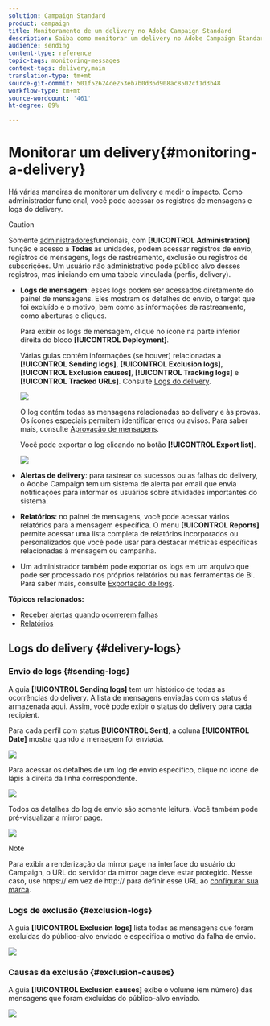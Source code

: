 ```yaml
---
solution: Campaign Standard
product: campaign
title: Monitoramento de um delivery no Adobe Campaign Standard
description: Saiba como monitorar um delivery no Adobe Campaign Standard.
audience: sending
content-type: reference
topic-tags: monitoring-messages
context-tags: delivery,main
translation-type: tm+mt
source-git-commit: 501f52624ce253eb7b0d36d908ac8502cf1d3b48
workflow-type: tm+mt
source-wordcount: '461'
ht-degree: 89%

---
```



# Monitorar um delivery{#monitoring-a-delivery}

Há várias maneiras de monitorar um delivery e medir o impacto. Como administrador funcional, você pode acessar os registros de mensagens e logs do delivery.
>[!CAUTION]
>
>Somente [administradores](../../administration/using/users-management.md#functional-administrators)funcionais, com **[!UICONTROL Administration]** função e acesso a **Todas** as unidades, podem acessar registros de envio, registros de mensagens, logs de rastreamento, exclusão ou registros de subscrições. Um usuário não administrativo pode público alvo desses registros, mas iniciando em uma tabela vinculada (perfis, delivery).

* **Logs de mensagem**: esses logs podem ser acessados diretamente do painel de mensagens. Eles mostram os detalhes do envio, o target que foi excluído e o motivo, bem como as informações de rastreamento, como aberturas e cliques.

   Para exibir os logs de mensagem, clique no ícone na parte inferior direita do bloco **[!UICONTROL Deployment]**.

   Várias guias contêm informações (se houver) relacionadas a **[!UICONTROL Sending logs]**, **[!UICONTROL Exclusion logs]**, **[!UICONTROL Exclusion causes]**, **[!UICONTROL Tracking logs]** e **[!UICONTROL Tracked URLs]**. Consulte [Logs do delivery](#delivery-logs).

   ![](assets/sending_delivery1.png)

   O log contém todas as mensagens relacionadas ao delivery e às provas. Os ícones especiais permitem identificar erros ou avisos. Para saber mais, consulte [Aprovação de mensagens](../../sending/using/previewing-messages.md).

   Você pode exportar o log clicando no botão **[!UICONTROL Export list]**.

   ![](assets/sending_delivery2.png)

* **Alertas de delivery**: para rastrear os sucessos ou as falhas do delivery, o Adobe Campaign tem um sistema de alerta por email que envia notificações para informar os usuários sobre atividades importantes do sistema.
* **Relatórios**: no painel de mensagens, você pode acessar vários relatórios para a mensagem específica. O menu **[!UICONTROL Reports]** permite acessar uma lista completa de relatórios incorporados ou personalizados que você pode usar para destacar métricas específicas relacionadas à mensagem ou campanha.
* Um administrador também pode exportar os logs em um arquivo que pode ser processado nos próprios relatórios ou nas ferramentas de BI. Para saber mais, consulte [Exportação de logs](../../automating/using/exporting-logs.md).

**Tópicos relacionados:**

* [Receber alertas quando ocorrerem falhas](../../sending/using/receiving-alerts-when-failures-happen.md)
* [Relatórios](../../reporting/using/about-dynamic-reports.md)

## Logs do delivery {#delivery-logs}

### Envio de logs {#sending-logs}

A guia **[!UICONTROL Sending logs]** tem um histórico de todas as ocorrências do delivery. A lista de mensagens enviadas com os status é armazenada aqui. Assim, você pode exibir o status do delivery para cada recipient.

Para cada perfil com status **[!UICONTROL Sent]**, a coluna **[!UICONTROL Date]** mostra quando a mensagem foi enviada.

![](assets/sending_delivery3.png)

Para acessar os detalhes de um log de envio específico, clique no ícone de lápis à direita da linha correspondente.

![](assets/sending_access-sending-log.png)

Todos os detalhes do log de envio são somente leitura. Você também pode pré-visualizar a mirror page.

![](assets/sending_sending-log.png)

>[!NOTE]
>
>Para exibir a renderização da mirror page na interface do usuário do Campaign, o URL do servidor da mirror page deve estar protegido. Nesse caso, use https:// em vez de http:// para definir esse URL ao [configurar sua marca](../../administration/using/branding.md#configuring-and-using-brands).

### Logs de exclusão {#exclusion-logs}

A guia **[!UICONTROL Exclusion logs]** lista todas as mensagens que foram excluídas do público-alvo enviado e especifica o motivo da falha de envio.

![](assets/sending_delivery4.png)

### Causas da exclusão {#exclusion-causes}

A guia **[!UICONTROL Exclusion causes]** exibe o volume (em número) das mensagens que foram excluídas do público-alvo enviado.

![](assets/sending_delivery5.png)
